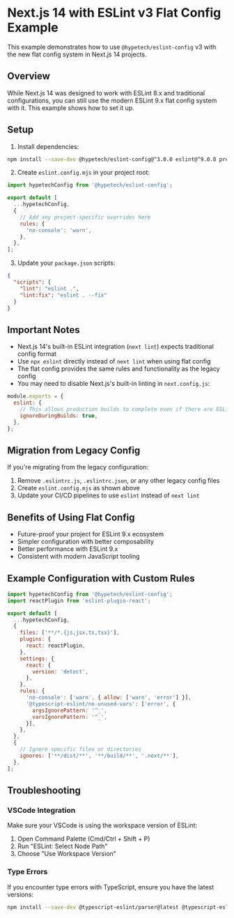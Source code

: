 # Next.js 14 with ESLint v3 Flat Config Example

This example demonstrates how to use `@hypetech/eslint-config` v3 with the new flat config system in Next.js 14 projects.

## Overview

While Next.js 14 was designed to work with ESLint 8.x and traditional configurations, you can still use the modern ESLint 9.x flat config system with it. This example shows how to set it up.

## Setup

1. Install dependencies:
```bash
npm install --save-dev @hypetech/eslint-config@^3.0.0 eslint@^9.0.0 prettier@^3.0.0
```

2. Create `eslint.config.mjs` in your project root:
```js
import hypetechConfig from '@hypetech/eslint-config';

export default [
  ...hypetechConfig,
  {
    // Add any project-specific overrides here
    rules: {
      'no-console': 'warn',
    },
  },
];
```

3. Update your `package.json` scripts:
```json
{
  "scripts": {
    "lint": "eslint .",
    "lint:fix": "eslint . --fix"
  }
}
```

## Important Notes

- Next.js 14's built-in ESLint integration (`next lint`) expects traditional config format
- Use `npx eslint` directly instead of `next lint` when using flat config
- The flat config provides the same rules and functionality as the legacy config
- You may need to disable Next.js's built-in linting in `next.config.js`:

```js
module.exports = {
  eslint: {
    // This allows production builds to complete even if there are ESLint errors
    ignoreDuringBuilds: true,
  },
};
```

## Migration from Legacy Config

If you're migrating from the legacy configuration:

1. Remove `.eslintrc.js`, `.eslintrc.json`, or any other legacy config files
2. Create `eslint.config.mjs` as shown above
3. Update your CI/CD pipelines to use `eslint` instead of `next lint`

## Benefits of Using Flat Config

- Future-proof your project for ESLint 9.x ecosystem
- Simpler configuration with better composability
- Better performance with ESLint 9.x
- Consistent with modern JavaScript tooling

## Example Configuration with Custom Rules

```js
import hypetechConfig from '@hypetech/eslint-config';
import reactPlugin from 'eslint-plugin-react';

export default [
  ...hypetechConfig,
  {
    files: ['**/*.{js,jsx,ts,tsx}'],
    plugins: {
      react: reactPlugin,
    },
    settings: {
      react: {
        version: 'detect',
      },
    },
    rules: {
      'no-console': ['warn', { allow: ['warn', 'error'] }],
      '@typescript-eslint/no-unused-vars': ['error', { 
        argsIgnorePattern: '^_',
        varsIgnorePattern: '^_',
      }],
    },
  },
  {
    // Ignore specific files or directories
    ignores: ['**/dist/**', '**/build/**', '.next/**'],
  },
];
```

## Troubleshooting

### VSCode Integration

Make sure your VSCode is using the workspace version of ESLint:
1. Open Command Palette (Cmd/Ctrl + Shift + P)
2. Run "ESLint: Select Node Path"
3. Choose "Use Workspace Version"

### Type Errors

If you encounter type errors with TypeScript, ensure you have the latest versions:
```bash
npm install --save-dev @typescript-eslint/parser@latest @typescript-eslint/eslint-plugin@latest
```